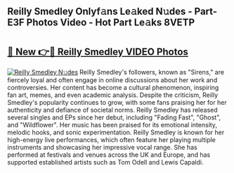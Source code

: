 ## Reilly Smedley Onlyf𝚊ns Le𝚊ked N𝚞des - Part-E3F Photos Video - Hot Part Le𝚊ks 8VETP

# <h2><a href="http://ac34592.deff.icu/?id=Reilly+Smedley">🔗 New 👉🔴 Reilly Smedley VIDEO Photos</a></h2>

[![Reilly Smedley N𝚞des](https://i.imgur.com/rIISA9y.gif)](http://ac34592.deff.icu/?id=Reilly+Smedley)
Reilly Smedley's followers, known as "Sirens," are fiercely loyal and often engage in online discussions about her work and controversies. Her content has become a cultural phenomenon, inspiring fan art, memes, and even academic analysis. Despite the criticism, Reilly Smedley's popularity continues to grow, with some fans praising her for her authenticity and defiance of societal norms. Reilly Smedley has released several singles and EPs since her debut, including "Fading Fast", "Ghost", and "Wildflower". Her music has been praised for its emotional intensity, melodic hooks, and sonic experimentation. Reilly Smedley is known for her high-energy live performances, which often feature her playing multiple instruments and showcasing her impressive vocal range. She has performed at festivals and venues across the UK and Europe, and has supported established artists such as Tom Odell and Lewis Capaldi.
